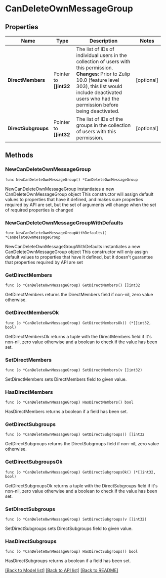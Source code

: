 # CanDeleteOwnMessageGroup

## Properties

Name | Type | Description | Notes
------------ | ------------- | ------------- | -------------
**DirectMembers** | Pointer to **[]int32** | The list of IDs of individual users in the collection of users with this permission.  **Changes**: Prior to Zulip 10.0 (feature level 303), this list would include deactivated users who had the permission before being deactivated.  | [optional] 
**DirectSubgroups** | Pointer to **[]int32** | The list of IDs of the groups in the collection of users with this permission.  | [optional] 

## Methods

### NewCanDeleteOwnMessageGroup

`func NewCanDeleteOwnMessageGroup() *CanDeleteOwnMessageGroup`

NewCanDeleteOwnMessageGroup instantiates a new CanDeleteOwnMessageGroup object
This constructor will assign default values to properties that have it defined,
and makes sure properties required by API are set, but the set of arguments
will change when the set of required properties is changed

### NewCanDeleteOwnMessageGroupWithDefaults

`func NewCanDeleteOwnMessageGroupWithDefaults() *CanDeleteOwnMessageGroup`

NewCanDeleteOwnMessageGroupWithDefaults instantiates a new CanDeleteOwnMessageGroup object
This constructor will only assign default values to properties that have it defined,
but it doesn't guarantee that properties required by API are set

### GetDirectMembers

`func (o *CanDeleteOwnMessageGroup) GetDirectMembers() []int32`

GetDirectMembers returns the DirectMembers field if non-nil, zero value otherwise.

### GetDirectMembersOk

`func (o *CanDeleteOwnMessageGroup) GetDirectMembersOk() (*[]int32, bool)`

GetDirectMembersOk returns a tuple with the DirectMembers field if it's non-nil, zero value otherwise
and a boolean to check if the value has been set.

### SetDirectMembers

`func (o *CanDeleteOwnMessageGroup) SetDirectMembers(v []int32)`

SetDirectMembers sets DirectMembers field to given value.

### HasDirectMembers

`func (o *CanDeleteOwnMessageGroup) HasDirectMembers() bool`

HasDirectMembers returns a boolean if a field has been set.

### GetDirectSubgroups

`func (o *CanDeleteOwnMessageGroup) GetDirectSubgroups() []int32`

GetDirectSubgroups returns the DirectSubgroups field if non-nil, zero value otherwise.

### GetDirectSubgroupsOk

`func (o *CanDeleteOwnMessageGroup) GetDirectSubgroupsOk() (*[]int32, bool)`

GetDirectSubgroupsOk returns a tuple with the DirectSubgroups field if it's non-nil, zero value otherwise
and a boolean to check if the value has been set.

### SetDirectSubgroups

`func (o *CanDeleteOwnMessageGroup) SetDirectSubgroups(v []int32)`

SetDirectSubgroups sets DirectSubgroups field to given value.

### HasDirectSubgroups

`func (o *CanDeleteOwnMessageGroup) HasDirectSubgroups() bool`

HasDirectSubgroups returns a boolean if a field has been set.


[[Back to Model list]](../README.md#documentation-for-models) [[Back to API list]](../README.md#documentation-for-api-endpoints) [[Back to README]](../README.md)


